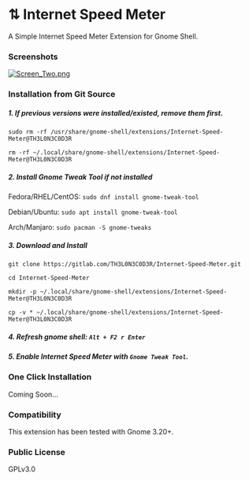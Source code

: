 # ⇅ Internet Speed Meter
A Simple Internet Speed Meter Extension for Gnome Shell.

### Screenshots

[![Screen_Two.png](https://s26.postimg.cc/yhgm1dleh/Screen_Two.png)](https://postimg.cc/image/52axsdgut/)

### Installation from Git Source

##### 1. If previous versions were installed/existed, remove them first.

`sudo rm -rf /usr/share/gnome-shell/extensions/Internet-Speed-Meter@TH3L0N3C0D3R`

`rm -rf ~/.local/share/gnome-shell/extensions/Internet-Speed-Meter@TH3L0N3C0D3R`

##### 2. Install Gnome Tweak Tool if not installed

Fedora/RHEL/CentOS: `sudo dnf install gnome-tweak-tool`

Debian/Ubuntu: `sudo apt install gnome-tweak-tool`

Arch/Manjaro: `sudo pacman -S gnome-tweaks`

##### 3. Download and Install

`git clone https://gitlab.com/TH3L0N3C0D3R/Internet-Speed-Meter.git`

`cd Internet-Speed-Meter`

`mkdir -p ~/.local/share/gnome-shell/extensions/Internet-Speed-Meter@TH3L0N3C0D3R`

`cp -v * ~/.local/share/gnome-shell/extensions/Internet-Speed-Meter@TH3L0N3C0D3R`

##### 4. Refresh gnome shell: `Alt + F2 r Enter`

##### 5. Enable Internet Speed Meter with `Gnome Tweak Tool`.

### One Click Installation

Coming Soon...

### Compatibility

This extension has been tested with Gnome 3.20+.

### Public License
GPLv3.0
